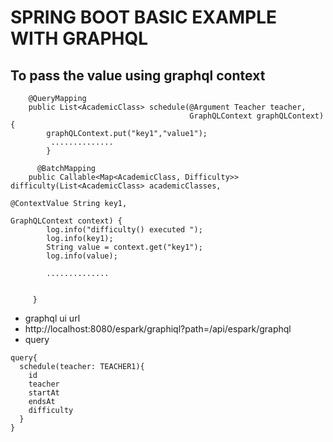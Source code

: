 # SPRING BOOT BASIC EXAMPLE WITH GRAPHQL 

## To pass the value using graphql context 
```
    @QueryMapping
    public List<AcademicClass> schedule(@Argument Teacher teacher,
                                        GraphQLContext graphQLContext) {
        graphQLContext.put("key1","value1");
         ..............
        }
        
      @BatchMapping
    public Callable<Map<AcademicClass, Difficulty>> difficulty(List<AcademicClass> academicClasses,
                                                               @ContextValue String key1,
                                                               GraphQLContext context) {
        log.info("difficulty() executed ");
        log.info(key1);
        String value = context.get("key1");
        log.info(value);
        
        ..............
        
        
     }   

```

- graphql ui url 
- http://localhost:8080/espark/graphiql?path=/api/espark/graphql
- query 
```
query{
  schedule(teacher: TEACHER1){
    id
    teacher
    startAt
    endsAt
    difficulty
  }
}
```